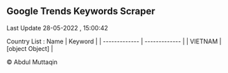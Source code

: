 

## Google Trends Keywords Scraper 
 
Last Update 28-05-2022 , 15:00:42

Country List :
 Name  | Keyword |
| ------------- | ------------- |
| VIETNAM | [object Object] |



© Abdul Muttaqin 
